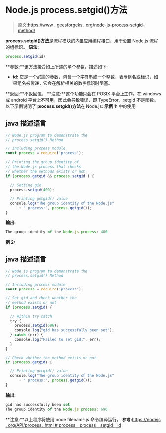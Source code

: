 # Node.js process.setgid()方法

> 原文:[https://www . geesforgeks . org/node-js-process-setgid-method/](https://www.geeksforgeeks.org/node-js-process-setgid-method/)

**process.setgid()方法**是流程模块的内置应用编程接口，用于设置 Node.js 流程的组标识。
**语法:**

```js
process.setgid(id)
```

**参数:**该方法接受如上所述的单个参数，描述如下:

*   **id:** 它是一个必需的参数，包含一个字符串或一个整数，表示组名或标识，如果组名被传递，它会在解析相关的数字标识时阻塞。

**返回:**不返回值。
**注意:**这个功能只会在 POSIX 平台上工作。在 windows 或 android 平台上不可用，因此会导致错误，即 TypeError，setgid 不是函数。
以下示例说明了 **process.setgid()方法**在 Node.js:
**示例 1:** 中的使用

## java 描述语言

```js
// Node.js program to demonstrate the    
// process.setgid() Method

// Including process module
const process = require('process');

// Printing the group identity of
// the Node.js process that checks
// whether the methods exists or not
if (process.getgid && process.setgid ) {

  // Setting gid
  process.setgid(400);

  // Printing getgid() value
  console.log("The group identity of the Node.js"
      + " process:", process.getgid());
}
```

**输出:**

```js
The group identity of the Node.js process: 400
```

**例 2:**

## java 描述语言

```js
// Node.js program to demonstrate the    
// process.setgid() Method

// Including process module
const process = require('process');

// Set gid and check whether the
// method exists or not
if (process.setgid) {

  // Within try catch
  try {
    process.setgid(696);
    console.log("gid has successfully been set");
  } catch (err) {
    console.log("Failed to set gid:", err);
  }
}

// Check whether the method exists or not
if (process.getgid) {

  // Printing getgid() value
  console.log("The group identity of the Node.js"
      + " process:", process.getgid());
}
```

**输出:**

```js
gid has successfully been set
The group identity of the Node.js process: 696
```

**注意:**以上程序将使用 node filename.js 命令编译运行。
**参考:**[https://nodejs . org/API/process . html # process _ process _ setgid _ id](https://nodejs.org/api/process.html#process_process_setgid_id)